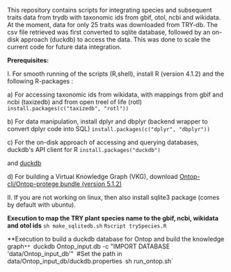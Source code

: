 This repository contains scripts for integrating species and subsequent traits data from trydb with taxonomic ids from gbif, otol, ncbi and wikidata. At the moment, data for only 25 traits was downloaded from TRY-db. The csv file retrieved was first converted to sqlite database, followed by an on-disk approach (duckdb) to access the data. This was done to scale the current code for future data integration.

**Prerequisites:**

I. For smooth running of the scripts (R,shell), install R (version 4.1.2) and the following R-packages :

a) For accessing taxonomic ids from wikidata, with mappings from gbif and ncbi (taxizedb) and from open treel of life (rotl)
`install.packages(c("taxizedb", "rotl"))`

b) For data manipulation, install dplyr and dbplyr (backend wrapper to convert dplyr code into SQL)
`install.packages(c("dplyr", "dbplyr"))`

c) For the on-disk approach of accessing and querying databases, duckdb's API client for R
`install.packages("duckdb")`

and [duckdb](https://duckdb.org/docs/installation/?version=stable&environment=cli&platform=linux&download_method=package_manager)

d) For building a Virtual Knowledge Graph (VKG), download [Ontop-cli/Ontop-protege bundle (version 5.1.2)](https://github.com/ontop/ontop/releases/tag/ontop-5.1.2)



II. If you are not working on linux, then also install sqlite3 package (comes by default with ubuntu).

**Execution to map the TRY plant species name to the gbif, ncbi, wikidata and otol ids**
`sh make_sqlitedb.sh`
`Rscript trySpecies.R`

**Execution to build a duckdb database for Ontop and build the knowledge graph`**
`duckdb Ontop_input.db -c "IMPORT DATABASE 'data/Ontop_input_db'"`
`#Set the path in data/Ontop_input_db/duckdb.properties`
`sh run_ontop.sh`


